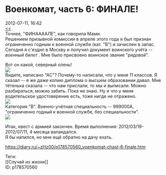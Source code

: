 Военкомат, часть 6: ФИНАЛЕ!
============================

   
 2012-07-11, 16:42   
   [<<](Военкомат,%20часть%205%20Гробовщика%20вызывали)    
 Точнее, "ФИНААААЛЕ", как говорила Мами.   
 Решением призывной комиссии в апреле этого года я был признан ограниченно годным к военной службе (кат. "В") и зачислен в запас. Сегодня я с'ездил в Москву и получил документ воинского учёта --  *военный билет*  . Мне было присвоено воинское звание "рядовой".   
    
 Вот он какой, северный олень!   
  [![](http://s017.radikal.ru/i441/1207/0f/56cefa4e1363t.jpg)](http://radikal.ru/F/s017.radikal.ru/i441/1207/0f/56cefa4e1363.jpg)    
 Видите, написано "АС"? Почему-то написали, что у меня 11 классов. Я сказал -- я же даже копию диплома о высшем образовании давал. Мне тётенька сказала -- что нам прислали, то мы и выписали. Можно разбираться, можно забить. Пока не знаю. Ну и что у меня водительское удостоверение есть, тоже нигде не отражено.   
  [![](http://i068.radikal.ru/1208/71/10e89320903ft.jpg)](http://radikal.ru/F/i068.radikal.ru/1208/71/10e89320903f.jpg)    
 Категория "В". Военно-учётная специальность -- 999000А, "ограниченно годный к военной службе, без специальности".   
  [![](http://s15.radikal.ru/i188/1207/2e/3ea519e5850at.jpg)](http://radikal.ru/F/s15.radikal.ru/i188/1207/2e/3ea519e5850a.jpg)    
    
   
 Итак, квест с армией закончен. Время выполнения: 2012/03/19-2012/07/11, 4 месяца валандался.   
 Я бы напился, но мне ещё обратно на дачу ехать.   
   
   
   
   
   
    
 <https://diary.ru/~zHz00/p178570560_voenkomat-chast-6-finale.htm>   
   
 Теги:   
 [[Случай из жизни]]   
 ID: p178570560